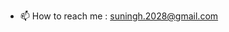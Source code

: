 - 📫 How to reach me : suningh.2028@gmail.com

<!---
DeEpThOuGhT2020/DeEpThOuGhT2020 is a ✨ special ✨ repository because its `README.md` (this file) appears on your GitHub profile.
You can click the Preview link to take a look at your changes.
--->
